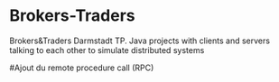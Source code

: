 # Brokers-Traders
Brokers&amp;Traders Darmstadt TP. Java projects with clients and servers talking to each other to simulate distributed systems

#Ajout du remote procedure call (RPC)
